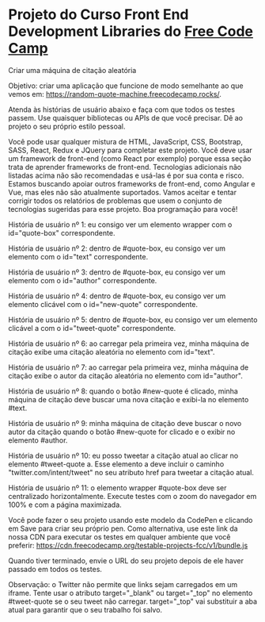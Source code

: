 # Projeto do Curso Front End Development Libraries do [Free Code Camp](https://www.freecodecamp.org/)

Criar uma máquina de citação aleatória

Objetivo: criar uma aplicação que funcione de modo semelhante ao que vemos em: https://random-quote-machine.freecodecamp.rocks/.

Atenda às histórias de usuário abaixo e faça com que todos os testes passem. Use quaisquer bibliotecas ou APIs de que você precisar. Dê ao projeto o seu próprio estilo pessoal.

Você pode usar qualquer mistura de HTML, JavaScript, CSS, Bootstrap, SASS, React, Redux e JQuery para completar este projeto. Você deve usar um framework de front-end (como React por exemplo) porque essa seção trata de aprender frameworks de front-end. Tecnologias adicionais não listadas acima não são recomendadas e usá-las é por sua conta e risco. Estamos buscando apoiar outros frameworks de front-end, como Angular e Vue, mas eles não são atualmente suportados. Vamos aceitar e tentar corrigir todos os relatórios de problemas que usem o conjunto de tecnologias sugeridas para esse projeto. Boa programação para você!

História de usuário nº 1: eu consigo ver um elemento wrapper com o id="quote-box" correspondente.

História de usuário nº 2: dentro de #quote-box, eu consigo ver um elemento com o id="text" correspondente.

História de usuário nº 3: dentro de #quote-box, eu consigo ver um elemento com o id="author" correspondente.

História de usuário nº 4: dentro de #quote-box, eu consigo ver um elemento clicável com o id="new-quote" correspondente.

História de usuário nº 5: dentro de #quote-box, eu consigo ver um elemento clicável a com o id="tweet-quote" correspondente.

História de usuário nº 6: ao carregar pela primeira vez, minha máquina de citação exibe uma citação aleatória no elemento com id="text".

História de usuário nº 7: ao carregar pela primeira vez, minha máquina de citação exibe o autor da citação aleatória no elemento com id="author".

História de usuário nº 8: quando o botão #new-quote é clicado, minha máquina de citação deve buscar uma nova citação e exibi-la no elemento #text.

História de usuário nº 9: minha máquina de citação deve buscar o novo autor da citação quando o botão #new-quote for clicado e o exibir no elemento #author.

História de usuário nº 10: eu posso tweetar a citação atual ao clicar no elemento #tweet-quote a. Esse elemento a deve incluir o caminho "twitter.com/intent/tweet" no seu atributo href para tweetar a citação atual.

História de usuário nº 11: o elemento wrapper #quote-box deve ser centralizado horizontalmente. Execute testes com o zoom do navegador em 100% e com a página maximizada.

Você pode fazer o seu projeto usando este modelo da CodePen e clicando em Save para criar seu próprio pen. Como alternativa, use este link da nossa CDN para executar os testes em qualquer ambiente que você preferir: https://cdn.freecodecamp.org/testable-projects-fcc/v1/bundle.js

Quando tiver terminado, envie o URL do seu projeto depois de ele haver passado em todos os testes.

Observação: o Twitter não permite que links sejam carregados em um iframe. Tente usar o atributo target="_blank" ou target="_top" no elemento #tweet-quote se o seu tweet não carregar. target="_top" vai substituir a aba atual para garantir que o seu trabalho foi salvo.
